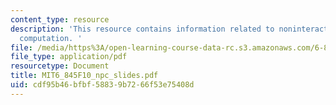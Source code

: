 ```yaml
---
content_type: resource
description: 'This resource contains information related to noninteracting particle
  computation. '
file: /media/https%3A/open-learning-course-data-rc.s3.amazonaws.com/6-845-quantum-complexity-theory-fall-2010/cdf95b46bfbf58839b7266f53e75408d_MIT6_845F10_npc_slides.pdf
file_type: application/pdf
resourcetype: Document
title: MIT6_845F10_npc_slides.pdf
uid: cdf95b46-bfbf-5883-9b72-66f53e75408d
---
```

